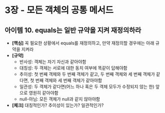 # 3장 - 모든 객체의 공통 메서드

## 아이템 10. equals는 일반 규약을 지켜 재정의하라
- **[핵심]** 꼭 필요한 상황에서 equals를 재정의하고, 만약 재정의할 경우에는 아래 규약을 지켜라
- **[규약]**
  - 반사성: 객체는 자기 자신과 같아야함
  - 대칭성: 두 객체는 서로에 대한 동치 여부에 똑같이 답해야함
  - 추이성: 첫 번째 객체와 두 번째 객체가 같고, 두 번째 객체와 세 번째 객체가 같다면, 첫 번째 객체와 세 번째 객체가 같아야함
  - 일관성: 두 객체가 같다면(어느 하나 혹은 두 객체 모두가 수정되지 않는 한) 앞으로 영원히 같아야함
  - null-아님: 모든 객체가 null과 같지 않아야함
- **[체크]** 대칭적인가? 추이성이 있는가? 일관적인가?